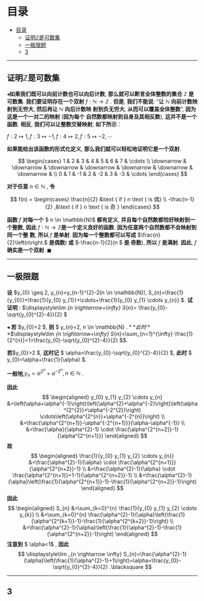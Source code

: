 # 目录
- [目录](#目录)
  - [证明$\mathbb{Z}$是可数集](#证明mathbbz是可数集)
  - [一极限题](#一极限题)
  - [3](#3)

---

##  证明$\mathbb{Z}$是可数集

$\blacktriangleleft$**如果我们既可以向前计数也可以向后计数**, **那么就可以断言全体整数的集合**  $\mathbb{Z}$  **是可数集**. **我们要证明存在一个双射**  $f: \mathbb{N} \rightarrow \mathbb{Z}$ . 
**但是**, **我们不能说**: “**让**  $\mathbb{N}$  **向前计数映射到无穷大**, **然后再让**  $\mathbb{N}$  **向后计数映** **射到负无穷大**, **从而可以覆盖全体整数**”, **因为这是一个一对二的映射** (**因为每个** **自然数都映射到自身及其相反数**), **这并不是一个函数**.
**相反**, **我们可以让整数交替映射**, **如下所示**：

$f: 2 \mapsto 1, f: 3 \mapsto-1, f: 4 \mapsto 2, f: 5 \mapsto-2, \cdots$

**如果能给出该函数的形式化定义**, **那么我们就可以轻松地证明它是一个双射**.

$$
\begin{cases}
1 & 2 & 3 & 4 & 5 & 6 & 7 & \cdots \\
\downarrow & \downarrow & \downarrow & \downarrow & \downarrow & \downarrow & \downarrow & \\
0 & 1 & -1 & 2 & -2 & 3 & -3 & \cdots
\end{cases}
$$

**对于任意**  $n \in \mathbb{N}$ , **令**

$$
f(n)  = 
\begin{cases} 
\frac{n}{2}  &\text { if } n \text { is 偶} \\
-\frac{n-1}{2}  ,&\text { if } n \text { is 奇 }
\end{cases}
$$ 

**函数**  $f$  **对每一个** $ n \in \mathbb{N}$  **都有定义**, **并且每个自然数都恰好映射到一个整数**, **因此** $f: \mathbb{N} \rightarrow \mathbb{Z}$**是一个定义良好的函数**. **因为任意两个自然数都不会映射到同一个整** **数**, **所以**  $f$  **是单射**. **因为每一个整数都可以写成**  $\frac{n}{2}\left(n\right.$  **是偶数**) **或**  $-\frac{n-1}{2}(n $ **是** **奇数**), **所以**  $f$  **是满射**. **因此**,  $f$  **确实是一个双射**.  $\blacksquare$
 




---

## 一极限题
**设**  $y_{0} \geq 2, y_{n}=y_{n-1}^{2}-2(n \in \mathbb{N}), S_{n}=\frac{1}{y_{0}}+\frac{1}{y_{0} y_{1}}+\cdots+\frac{1}{y_{0} y_{1} \cdots y_{n}} $. **试证明** :  $\displaystyle\lim _{n \rightarrow+\infty} S_{n}=   \frac{y_{0}-\sqrt{y_{0}^{2}-4}}{2} $

$\blacktriangleleft$ **若**  $y_{0}=2 $, **则** $ y_{n}=2, n \in \mathbb{N} $. **此时**$$\displaystyle\lim _{n \rightarrow+\infty} S_{n}=\sum_{n=1}^{\infty} \frac{1}{2^{n}}=1=\frac{y_{0}-\sqrt{y_{0}^{2}-4}}{2} $$.

**若**$y_{0}>2 $, **这时记** $ \alpha=\frac{y_{0}-\sqrt{y_{0}^{2}-4}}{2} $, **此时** $ y_{0}=\alpha+\frac{1}{\alpha} $.

 **一般地**,$y_{n}=\alpha^{2^{n}}+\alpha^{-2^{n}}, n \in \mathbb{N}$ .

**因此**
$$
\begin{aligned}
y_{0} y_{1} y_{2} \cdots y_{n} &=\left(\alpha+\alpha^{-1}\right)\left(\alpha^{2}+\alpha^{-2}\right)\left(\alpha^{2^{2}}+\alpha^{-2^{2}}\right) \cdots\left(\alpha^{2^{n}}+\alpha^{-2^{n}}\right) \\
&=\frac{\alpha^{2^{n+1}}-\alpha^{-2^{n+1}}}{\alpha-\alpha^{-1}} \\
&=\frac{\alpha}{\alpha^{2}-1} \cdot \frac{\alpha^{2^{n+2}}-1}{\alpha^{2^{n+1}}}
\end{aligned}
$$
**故**
$$
\begin{aligned}
\frac{1}{y_{0} y_{1} y_{2} \cdots y_{n}} &=\frac{\alpha^{2}-1}{\alpha} \cdot \frac{\alpha^{2^{n+1}}}{\alpha^{2^{n+2}}-1} \\
&=\frac{\alpha^{2}-1}{\alpha} \cdot \frac{\alpha^{2^{n+1}}+1-1}{\alpha^{2^{n+2}}-1} \\
&=\frac{\alpha^{2}-1}{\alpha}\left(\frac{1}{\alpha^{2^{n+1}}-1}-\frac{1}{\alpha^{2^{n+2}}-1}\right)
\end{aligned}
$$
**因此**
$$
\begin{aligned}
S_{n} &=\sum_{k=0}^{n} \frac{1}{y_{0} y_{1} y_{2} \cdots y_{k}} \\
&=\sum_{k=0}^{n} \frac{\alpha^{2}-1}{\alpha}\left(\frac{1}{\alpha^{2^{k+1}}-1}-\frac{1}{\alpha^{2^{k+2}}-1}\right) \\
&=\frac{\alpha^{2}-1}{\alpha}\left(\frac{1}{\alpha^{2}-1}-\frac{1}{\alpha^{2^{n+2}}-1}\right)
\end{aligned}
$$
**注意到** $ \alpha<1$ , **因此**
$$
\displaystyle\lim _{n \rightarrow \infty} S_{n}=\frac{\alpha^{2}-1}{\alpha}\left(\frac{1}{\alpha^{2}-1}+1\right)=\alpha=\frac{y_{0}-\sqrt{y_{0}^{2}-4}}{2} .\blacksquare
$$

---

## 3